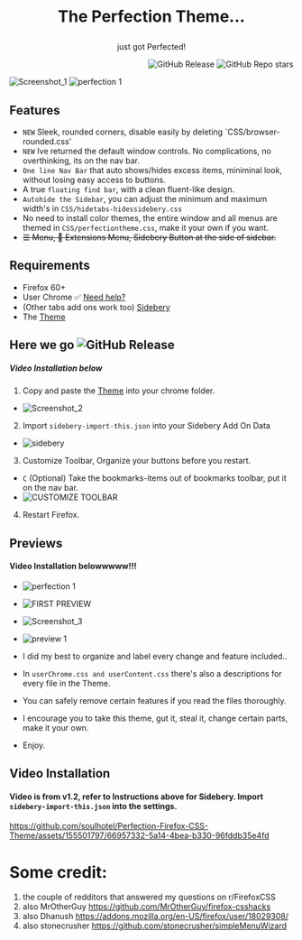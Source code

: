 # <p align="center"> The Perfection Theme... </p>
<p align="center">just got Perfected!</p>
<div align="right">  
  
![GitHub Release](https://img.shields.io/github/v/release/soulhotel/Perfection-Firefox-CSS-Theme?style=for-the-badge)
![GitHub Repo stars](https://img.shields.io/github/stars/soulhotel/Perfection-Firefox-CSS-Theme?style=for-the-badge)
</div>

![Screenshot_1](https://github.com/soulhotel/Perfection-Firefox-CSS-Theme/assets/155501797/27d87e10-3837-4469-84b4-24e46fd38de1)
![perfection 1](https://github.com/soulhotel/Perfection-Firefox-CSS-Theme/assets/155501797/bc9b3e8e-4559-442a-a324-a6176461d801)

## Features
- `NEW` Sleek, rounded corners, disable easily by deleting `CSS/browser-rounded.css'
- `NEW` Ive returned the default window controls. No complications, no overthinking, its on the nav bar.
- `One line Nav Bar` that auto shows/hides excess items, miniminal look, without losing easy access to buttons.
- A true `floating find bar`, with a clean fluent-like design.
- `Autohide the Sidebar`, you can adjust the minimum and maximum width's in `CSS/hidetabs-hidessidebery.css`
- No need to install color themes, the entire window and all menus are themed in `CSS/perfectiontheme.css`, make it your own if you want.
- ~~☰ Menu, 🧩 Extensions Menu, Sidebery Button at the side of sidebar.~~
 
## Requirements
- Firefox 60+
- User Chrome ✅ [Need help?](https://gist.github.com/soulhotel/80c1ac8d41e45b910158a26d31d48c13)
- (Other tabs add ons work too) [Sidebery](https://addons.mozilla.org/en-US/firefox/addon/sidebery/)
- The [Theme](https://github.com/soulhotel/Perfection-Firefox-CSS-Theme/releases/latest)

## Here we go ![GitHub Release](https://img.shields.io/github/v/release/soulhotel/Perfection-Firefox-CSS-Theme?style=for-the-badge)
##### Video Installation below
1. Copy and paste the [Theme](https://github.com/soulhotel/Perfection-Firefox-CSS-Theme/releases/latest) into your chrome folder.
- ![Screenshot_2](https://github.com/soulhotel/Perfection-Firefox-CSS-Theme/assets/155501797/245a5df7-94df-40cc-9608-de87a521822e)
2. Import `sidebery-import-this.json` into your Sidebery Add On Data
- ![sidebery](https://github.com/soulhotel/Perfection-Firefox-CSS-Theme/assets/155501797/4abb0629-a808-490b-afbc-49355f5ec736)
3. Customize Toolbar, Organize your buttons before you restart.
  - `C` (Optional) Take the bookmarks-items out of bookmarks toolbar, put it on the nav bar.
  - ![CUSTOMIZE TOOLBAR](https://github.com/soulhotel/Perfection-Firefox-CSS-Theme/assets/155501797/69a27dc8-9685-4b0b-9d99-ab86bef48764)
4. Restart Firefox.

## Previews
#### Video Installation belowwwww!!!
- ![perfection 1](https://github.com/soulhotel/Perfection-Firefox-CSS-Theme/assets/155501797/e583293e-e155-47a8-a153-c159a8a08f71)
- ![FIRST PREVIEW](https://github.com/soulhotel/Perfection-Firefox-CSS-Theme/assets/155501797/7d9dc899-f22f-4f52-b129-89b405658ed1)
- ![Screenshot_3](https://github.com/soulhotel/Perfection-Firefox-CSS-Theme/assets/155501797/7b92b1da-8d63-4404-bb26-32e7d6b8da18)
- ![preview 1](https://github.com/soulhotel/Perfection-Firefox-CSS-Theme/assets/155501797/8287f76f-c234-49a9-b7cf-84a2b8829a3c)

- I did my best to organize and label every change and feature included..
- In `userChrome.css and userContent.css` there's also a descriptions for every file in the Theme.
- You can safely remove certain features if you read the files thoroughly.
- I encourage you to take this theme, gut it, steal it, change certain parts, make it your own.
- Enjoy.


## Video Installation
#### Video is from v1.2, refer to Instructions above for Sidebery. Import `sidebery-import-this.json` into the settings.

https://github.com/soulhotel/Perfection-Firefox-CSS-Theme/assets/155501797/66957332-5a14-4bea-b330-96fddb35e4fd

# Some credit:

1. the couple of redditors that answered my questions on r/FirefoxCSS<br>
2. also MrOtherGuy https://github.com/MrOtherGuy/firefox-csshacks<br>
3. also Dhanush https://addons.mozilla.org/en-US/firefox/user/18029308/<br>
4. also stonecrusher https://github.com/stonecrusher/simpleMenuWizard<br>
<BR>

